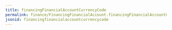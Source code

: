 ```yaml
---
title: financingFinancialAccountCurrencyCode
permalink: finance/FinancingFinancialAccount.financingFinancialAccountCurrencyCode.html
jsonid: financingfinancialaccountcurrencycode
---
```

